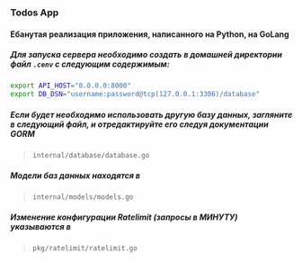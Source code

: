 ### Todos App
#### Ебанутая реализация приложения, написанного на Python, на GoLang

##### Для запуска сервера необходимо создать в домашней директории файл `.cenv` с следующим содержимым:
```bash
export API_HOST="0.0.0.0:8000"
export DB_DSN="username:password@tcp(127.0.0.1:3306)/database"
```

##### Если будет необходимо использовать другую базу данных, загляните в следующий файл, и отредактируйте его следуя документации GORM
> `internal/database/database.go`

##### Модели баз данных находятся в
> `internal/models/models.go`

##### Изменение конфигурации Ratelimit (запросы в МИНУТУ) указываются в
> `pkg/ratelimit/ratelimit.go`
